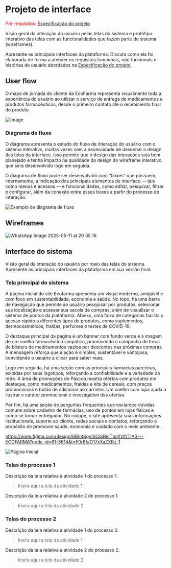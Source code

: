
# Projeto de interface

<span style="color:red">Pré-requisitos: <a href="02-Especificacao.md"> Especificação do projeto</a></span>

Visão geral da interação do usuário pelas telas do sistema e protótipo interativo das telas com as funcionalidades que fazem parte do sistema (wireframes).

 Apresente as principais interfaces da plataforma. Discuta como ela foi elaborada de forma a atender os requisitos funcionais, não funcionais e histórias de usuário abordados na <a href="02-Especificacao.md"> Especificação do projeto</a></span>.

 ## User flow

O mapa de jornada do cliente da EcoFarma representa visualmente toda a experiência do usuário ao utilizar o serviço de entrega de medicamentos e produtos farmacêuticos, desde o primeiro contato até o recebimento final do produto.

![image](https://github.com/user-attachments/assets/7b9a3135-f159-4e1b-9c5f-5a039eb30c59)


### Diagrama de fluxo

O diagrama apresenta o estudo do fluxo de interação do usuário com o sistema interativo, muitas vezes sem a necessidade de desenhar o design das telas da interface. Isso permite que o design das interações seja bem planejado e tenha impacto na qualidade do design do wireframe interativo que será desenvolvido logo em seguida.

O diagrama de fluxo pode ser desenvolvido com “boxes” que possuem, internamente, a indicação dos principais elementos de interface — tais como menus e acessos — e funcionalidades, como editar, pesquisar, filtrar e configurar, além da conexão entre esses boxes a partir do processo de interação.

![Exemplo de diagrama de fluxo](images/diagrama_fluxo.jpg)


## Wireframes

![WhatsApp Image 2025-05-11 at 20 35 16](https://github.com/user-attachments/assets/73790e9d-044c-4414-b420-005827f72134)

 
## Interface do sistema

Visão geral da interação do usuário por meio das telas do sistema. Apresente as principais interfaces da plataforma em sua versão final.

### Tela principal do sistema

A página inicial do site Ecofarma apresenta um visual moderno, amigável e com foco em sustentabilidade, economia e saúde. No topo, há uma barra de navegação que permite ao usuário pesquisar por produtos, selecionar sua localização e acessar sua sacola de compras, além de visualizar o sistema de pontos da plataforma. Abaixo, uma faixa de categorias facilita o acesso rápido a diferentes tipos de produtos, como suplementos, dermocosméticos, fraldas, perfumes e testes de COVID-19.

O destaque principal da página é um banner com fundo verde e a imagem de um coelho farmacêutico simpático, promovendo a campanha de troca de blisters de medicamentos vazios por descontos nas próximas compras. A mensagem reforça que a ação é simples, sustentável e vantajosa, convidando o usuário a clicar para saber mais.

Logo em seguida, há uma seção com as principais farmácias parceiras, exibidas por seus logotipos, reforçando a confiabilidade e a variedade da rede. A área de promoções de Páscoa mostra ofertas com produtos em destaque, como medicamentos, fraldas e kits de cereais, com preços promocionais e botão de adicionar ao carrinho. Um coelho com lupa ajuda a ilustrar o caráter promocional e investigativo das ofertas.


Por fim, há uma seção de perguntas frequentes que esclarece dúvidas comuns sobre cadastro de farmácias, uso de pontos em lojas físicas e como se tornar entregador. No rodapé, o site apresenta suas informações institucionais, suporte ao cliente, redes sociais e contatos, reforçando o propósito de promover saúde, economia e cuidado com o meio ambiente.

https://www.figma.com/design/6BmtSgnISOiSBeITbnYzIf/TIAS---ECOFARMA?node-id=61-3614&t=F0r8faO17xXaZXRz-1

![Página Inicial](https://github.com/user-attachments/assets/c86eaa00-0d6a-4808-9ae4-9ceb0820cd43)


###  Telas do processo 1

Descrição da tela relativa à atividade 1 do processo 1.

> Insira aqui a tela da atividade 1

Descrição da tela relativa à atividade 2 do processo 1.

> Insira aqui a tela da atividade 2


### Telas do processo 2

Descrição da tela relativa à atividade 1 do processo 2.

> Insira aqui a tela da atividade 1

Descrição da tela relativa à atividade 2 do processo 2.

> Insira aqui a tela da atividade 2
